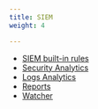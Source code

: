 ```yaml
---
title: SIEM
weight: 4

---
```


* <a href="/modules/siem/siem_built_in_rules">SIEM built-in rules</a>
* <a href="/modules/siem/security_analytics">Security Analytics</a>
* <a href="/modules/siem/log_analytics">Logs Analytics</a>
* <a href="/modules/siem/reports">Reports</a>
* <a href="/modules/siem/watcher">Watcher</a>

